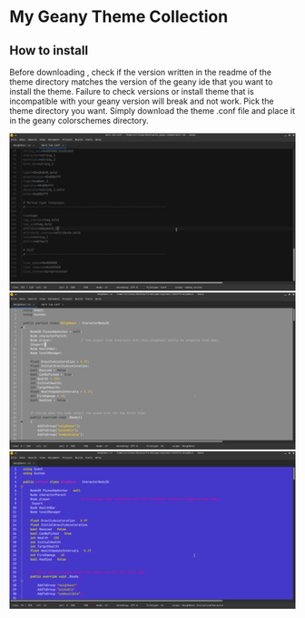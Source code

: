 <h1>My Geany Theme Collection</h1>

<h2>How to install</h2>
Before downloading , check if the version written in the readme of the theme directory matches the version of the geany ide that you want to install the theme.
Failure to check versions or install theme that is incompatible with your geany version will break and not work.
Pick the theme directory you want.
Simply download the theme .conf file and place it in the geany colorschemes directory.

![screenshot](dark-lue/dark-lue.png)
![screenshot](grey8/grey8.png)
![screenshot](blude/screenshot.jpg)


